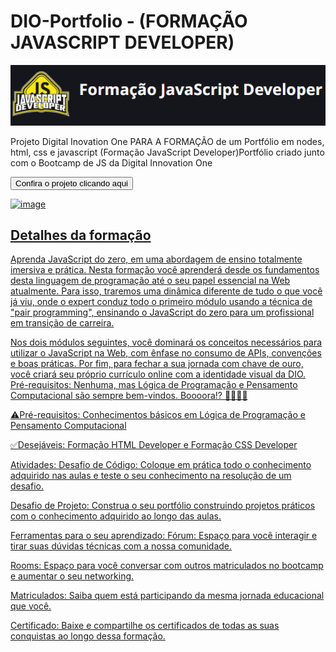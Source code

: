 # DIO-Portfolio - (FORMAÇÃO JAVASCRIPT DEVELOPER)

![](assets/img/developer.png)
 
 Projeto Digital Inovation One PARA A FORMAÇÃO de um Portfólio em nodes, html, css e javascript (Formação JavaScript Developer)Portfólio criado junto com o Bootcamp de JS da Digital Innovation One

<a href='https://joserenatofelix.github.io/js-developer-portfolio/'><button>Confira o projeto clicando aqui</button>

![image](https://github.com/joserenatofelix/js-developer-portfolio/assets/93296913/2187f13b-66b9-473f-ac9a-c13c81b88a19)


## Detalhes da formação
Aprenda JavaScript do zero, em uma abordagem de ensino totalmente imersiva e prática. Nesta formação você aprenderá desde os fundamentos desta linguagem de programação até o seu papel essencial na Web atualmente. Para isso, traremos uma dinâmica diferente de tudo o que você já viu, onde o expert conduz todo o primeiro módulo usando a técnica de "pair programming", ensinando o JavaScript do zero para um profissional em transição de carreira.

Nos dois módulos seguintes, você dominará os conceitos necessários para utilizar o JavaScript na Web, com ênfase no consumo de APIs, convenções e boas práticas. Por fim, para fechar a sua jornada com chave de ouro, você criará seu próprio currículo online com a identidade visual da DIO. Pré-requisitos: Nenhuma, mas Lógica de Programação e Pensamento Computacional são sempre bem-vindos. Boooora!? 👩‍💻👨‍💻

⚠️Pré-requisitos: Conhecimentos básicos em Lógica de Programação e Pensamento Computacional

✅Desejáveis: Formação HTML Developer e Formação CSS Developer

Atividades:
Desafio de Código: Coloque em prática todo o conhecimento adquirido nas aulas e teste o seu conhecimento na resolução de um desafio.

Desafio de Projeto: Construa o seu portfólio construindo projetos práticos com o conhecimento adquirido ao longo das aulas.

Ferramentas para o seu aprendizado:
Fórum: Espaço para você interagir e tirar suas dúvidas técnicas com a nossa comunidade.

Rooms: Espaço para você conversar com outros matriculados no bootcamp e aumentar o seu networking.

Matriculados: Saiba quem está participando da mesma jornada educacional que você.

Certificado: Baixe e compartilhe os certificados de todas as suas conquistas ao longo dessa formação.
